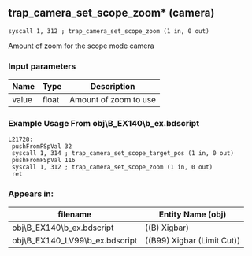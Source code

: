 ## trap_camera_set_scope_zoom* (camera)

`syscall 1, 312 ; trap_camera_set_scope_zoom (1 in, 0 out)`

Amount of zoom for the scope mode camera

### Input parameters
| Name | Type | Description
|------|------|------------
| value   | float   | Amount of zoom to use


### Example Usage From obj\B_EX140\b_ex.bdscript
```plaintext
L21728:
 pushFromPSpVal 32
 syscall 1, 314 ; trap_camera_set_scope_target_pos (1 in, 0 out)
 pushFromFSpVal 116
 syscall 1, 312 ; trap_camera_set_scope_zoom (1 in, 0 out)
 ret
```


### Appears in:
| filename | Entity Name (obj)
|----------|-------------
| obj\B_EX140\b_ex.bdscript       | ((B) Xigbar)          
| obj\B_EX140_LV99\b_ex.bdscript       | ((B99) Xigbar (Limit Cut))          



